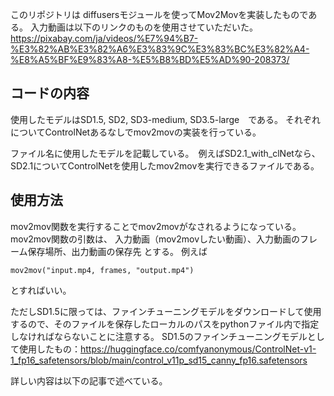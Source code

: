 
このリポジトリは diffusersモジュールを使ってMov2Movを実装したものである。
入力動画は以下のリンクのものを使用させていただいた。
https://pixabay.com/ja/videos/%E7%94%B7-%E3%82%AB%E3%82%A6%E3%83%9C%E3%83%BC%E3%82%A4-%E8%A5%BF%E9%83%A8-%E5%B8%BD%E5%AD%90-208373/


## コードの内容
使用したモデルはSD1.5, SD2, SD3-medium, SD3.5-large　である。
それぞれについてControlNetあるなしでmov2movの実装を行っている。

ファイル名に使用したモデルを記載している。　例えばSD2.1_with_clNetなら、SD2.1についてControlNetを使用したmov2movを実行できるファイルである。




## 使用方法
mov2mov関数を実行することでmov2movがなされるようになっている。
mov2mov関数の引数は、
入力動画（mov2movしたい動画）、入力動画のフレーム保存場所、出力動画の保存先
とする。
例えば
```
mov2mov("input.mp4, frames, "output.mp4")
```
とすればいい。



ただしSD1.5に限っては、ファインチューニングモデルをダウンロードして使用するので、そのファイルを保存したローカルのパスをpythonファイル内で指定しなければならないことに注意する。
SD1.5のファインチューニングモデルとして使用したもの：https://huggingface.co/comfyanonymous/ControlNet-v1-1_fp16_safetensors/blob/main/control_v11p_sd15_canny_fp16.safetensors


詳しい内容は以下の記事で述べている。

